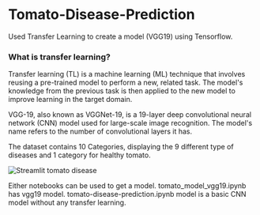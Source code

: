 # Tomato-Disease-Prediction

Used Transfer Learning to create a model (VGG19) using Tensorflow.

### What is transfer learning?
Transfer learning (TL) is a machine learning (ML) technique that involves reusing a pre-trained model to perform a new, related task. The model's knowledge from the previous task is then applied to the new model to improve learning in the target domain.


VGG-19, also known as VGGNet-19, is a 19-layer deep convolutional neural network (CNN) model used for large-scale image recognition. The model's name refers to the number of convolutional layers it has.

The dataset contains 10 Categories, displaying the 9 different type of diseases and 1 category for healthy tomato.

![Streamlit tomato disease](https://github.com/Neeharika457/Tomato-Disease-Prediction/assets/47548882/a79046ce-00ed-4453-a2ef-60be9f7c0bfd)

Either notebooks can be used to get a model.
tomato_model_vgg19.ipynb has vgg19 model.
tomato-disease-prediction.ipynb model is a basic CNN model without any transfer learning.
